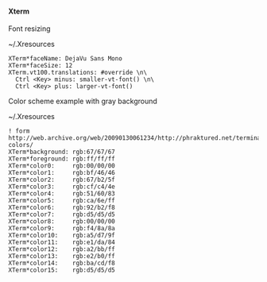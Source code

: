 #### Xterm

Font resizing

~/.Xresources

    XTerm*faceName: DejaVu Sans Mono
    XTerm*faceSize: 12
    XTerm.vt100.translations: #override \n\
      Ctrl <Key> minus: smaller-vt-font() \n\
      Ctrl <Key> plus: larger-vt-font()


Color scheme example with gray background

~/.Xresources

    ! form http://web.archive.org/web/20090130061234/http://phraktured.net/terminal-colors/
    XTerm*background: rgb:67/67/67
    XTerm*foreground: rgb:ff/ff/ff
    XTerm*color0:     rgb:00/00/00
    XTerm*color1:     rgb:bf/46/46
    XTerm*color2:     rgb:67/b2/5f
    XTerm*color3:     rgb:cf/c4/4e
    XTerm*color4:     rgb:51/60/83
    XTerm*color5:     rgb:ca/6e/ff
    XTerm*color6:     rgb:92/b2/f8
    XTerm*color7:     rgb:d5/d5/d5
    XTerm*color8:     rgb:00/00/00
    XTerm*color9:     rgb:f4/8a/8a
    XTerm*color10:    rgb:a5/d7/9f
    XTerm*color11:    rgb:e1/da/84
    XTerm*color12:    rgb:a2/bb/ff
    XTerm*color13:    rgb:e2/b0/ff
    XTerm*color14:    rgb:ba/cd/f8
    XTerm*color15:    rgb:d5/d5/d5
